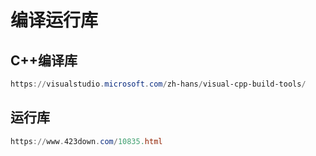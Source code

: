# 编译运行库

## C++编译库

```powershell
https://visualstudio.microsoft.com/zh-hans/visual-cpp-build-tools/
```

## 运行库
```powershell
https://www.423down.com/10835.html
```
